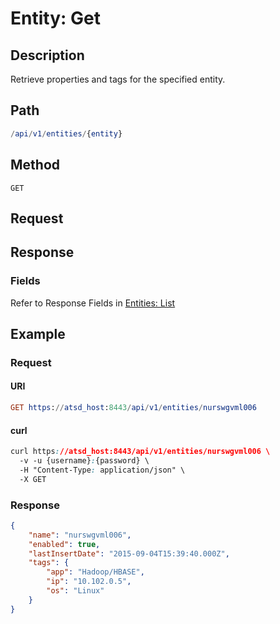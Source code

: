 # Entity: Get

## Description 

Retrieve properties and tags for the specified entity.

## Path 

```elm
/api/v1/entities/{entity}
```

## Method 

```
GET
```

## Request

## Response

### Fields

Refer to Response Fields in [Entities: List](list.md)

## Example

### Request

#### URI

```elm
GET https://atsd_host:8443/api/v1/entities/nurswgvml006
```

#### curl 

```css
curl https://atsd_host:8443/api/v1/entities/nurswgvml006 \
  -v -u {username}:{password} \
  -H "Content-Type: application/json" \
  -X GET
```

### Response

```json
{
    "name": "nurswgvml006",
    "enabled": true,
    "lastInsertDate": "2015-09-04T15:39:40.000Z",
    "tags": {
        "app": "Hadoop/HBASE",
        "ip": "10.102.0.5",
        "os": "Linux"
    }
}
```
